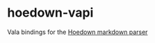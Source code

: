 # hoedown-vapi

Vala bindings for the [Hoedown markdown parser](https://github.com/hoedown/hoedown)
